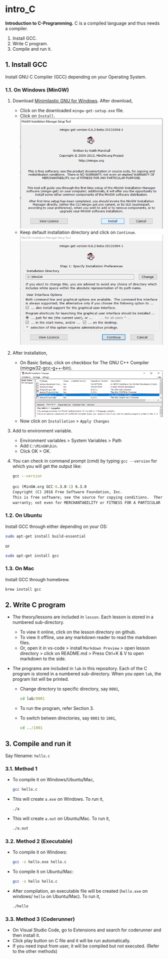 # intro_C

**Introduction to C-Programming.** C is a compiled language and thus needs a compiler.

1. Install GCC.
2. Write C program.
3. Compile and run it.

## 1. Install GCC

Install GNU C Compiler (GCC) depending on your Operating System.

### 1.1. On Windows (MinGW)

1. Download [Minimilastic GNU for Windows](https://sourceforge.net/projects/mingw/files/latest/download). After download,
   - Click on the downloaded `mingw-get-setup.exe` file.
   - Click on `Install`.
     ![install](./images/1_install.png)
   - Keep default installation directory and click on `Continue`.
     ![install](./images/2_continue.png)
2. After installation,
   - On Basic Setup, click on checkbox for The GNU C++ Compiler (mingw32-gcc-g++-bin).
     ![install](./images/3_setup.png)
   - Now click on `Installation` > `Apply Changes`
3. Add to environment variable.
   - Environment variables > System Variables > Path
   - Add `C:\MinGW\bin`.
   - Click OK > OK.
4. You can check in command prompt (cmd) by typing `gcc --version` for which you will get the output like:

   ```cmd
   gcc --version

   gcc (MinGW.org GCC-6.3.0-1) 6.3.0
   Copyright (C) 2016 Free Software Foundation, Inc.
   This is free software; see the source for copying conditions.  There is NO
   warranty; not even for MERCHANTABILITY or FITNESS FOR A PARTICULAR PURPOSE.
   ```

### 1.2. On Ubuntu

Install GCC through either depending on your OS:

```bash
sudo apt-get install build-essential
```

or

```bash
sudo apt-get install gcc
```

### 1.3. On Mac

Install GCC through homebrew.

```zsh
brew install gcc
```

## 2. Write C program

- The theory/lessons are included in `lesson`. Each lesson is stored in a numbered sub-directory.
  - To view it online, click on the lesson directory on github.
  - To view it offline, use any markdown reader to read the markdown files.
  - Or, open it in vs-code > install `Markdown Preview` > open lesson directory > click on README.md > Press Ctrl+K & V to open markdown to the side.
- The programs are included in `lab` in this repository. Each of the C program is stored in a numbered sub-directory. When you open `lab`, the program list will be printed.

  - Change directory to specific directory, say `0001`,

    ```cmd
    cd lab/0001
    ```

  - To run the program, refer Section 3.
  - To switch betwen directories, say `0001` to `1001`,

    ```cmd
    cd ../1001
    ```

## 3. Compile and run it

Say filename: `hello.c`

### 3.1. Method 1

- To compile it on Windows/Ubuntu/Mac,

  ```bash
  gcc hello.c
  ```

- This will create `a.exe` on Windows. To run it,

  ```bash
  ./a
  ```

- This will create `a.out` on Ubuntu/Mac. To run it,

  ```sh
  ./a.out
  ```

### 3.2. Method 2 (Executable)

- To compile it on Windows:

  ```bash
  gcc -o hello.exe hello.c
  ```

- To compile it on Ubuntu/Mac:

  ```bash
  gcc -o hello hello.c
  ```

- After compilation, an executable file will be created (`hello.exe` on windows/ `hello` on Ubuntu/Mac). To run it,

  ```bash
  ./hello
  ```

### 3.3. Method 3 (Coderunner)

- On Visual Studio Code, go to Extensions and search for coderunner and then install it.
- Click play button on C file and it will be run automatically.
- If you need input from user, it will be compiled but not executed. (Refer to the other methods)

